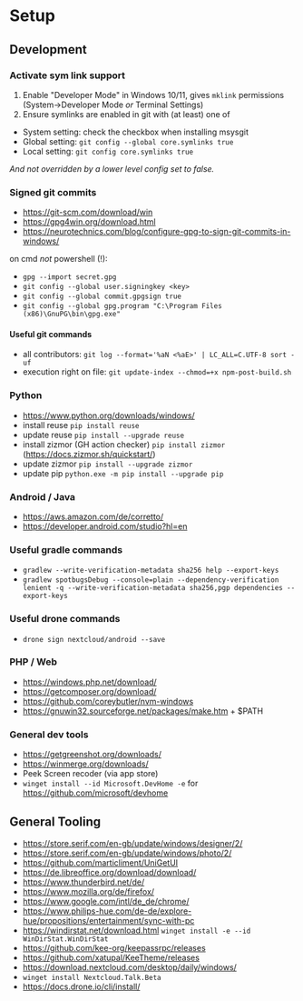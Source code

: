 # Setup

## Development

### Activate sym link support

1. Enable "Developer Mode" in Windows 10/11, gives `mklink` permissions (System->Developer Mode _or_ Terminal Settings)
2. Ensure symlinks are enabled in git with (at least) one of
  - System setting: check the checkbox when installing msysgit
  - Global setting: `git config --global core.symlinks true`
  - Local setting: `git config core.symlinks true`

*And not overridden by a lower level config set to false.*

### Signed git commits

- https://git-scm.com/download/win
- https://gpg4win.org/download.html
- https://neurotechnics.com/blog/configure-gpg-to-sign-git-commits-in-windows/

on cmd _not_ powershell (!):

- `gpg --import secret.gpg`
- `git config --global user.signingkey <key>`
- `git config --global commit.gpgsign true`
- `git config --global gpg.program "C:\Program Files (x86)\GnuPG\bin\gpg.exe"`

#### Useful git commands

- all contributors: `git log --format='%aN <%aE>' | LC_ALL=C.UTF-8 sort -uf`
- execution right on file: `git update-index --chmod=+x npm-post-build.sh`

### Python

- https://www.python.org/downloads/windows/
- install reuse `pip install reuse`
- update reuse `pip install --upgrade reuse`
- install zizmor (GH action checker) `pip install zizmor` (https://docs.zizmor.sh/quickstart/)
- update zizmor `pip install --upgrade zizmor`
- update pip `python.exe -m pip install --upgrade pip`

### Android / Java

- https://aws.amazon.com/de/corretto/
- https://developer.android.com/studio?hl=en

### Useful gradle commands

- `gradlew --write-verification-metadata sha256 help --export-keys`
- `gradlew spotbugsDebug --console=plain --dependency-verification lenient -q --write-verification-metadata sha256,pgp dependencies --export-keys`

### Useful drone commands

- `drone sign nextcloud/android --save`

### PHP / Web

- https://windows.php.net/download/
- https://getcomposer.org/download/
- https://github.com/coreybutler/nvm-windows
- https://gnuwin32.sourceforge.net/packages/make.htm + $PATH

### General dev tools

- https://getgreenshot.org/downloads/
- https://winmerge.org/downloads/
- Peek Screen recoder (via app store)
- `winget install --id Microsoft.DevHome -e` for https://github.com/microsoft/devhome

## General Tooling

- https://store.serif.com/en-gb/update/windows/designer/2/
- https://store.serif.com/en-gb/update/windows/photo/2/
- https://github.com/marticliment/UniGetUI
- https://de.libreoffice.org/download/download/
- https://www.thunderbird.net/de/
- https://www.mozilla.org/de/firefox/
- https://www.google.com/intl/de_de/chrome/
- https://www.philips-hue.com/de-de/explore-hue/propositions/entertainment/sync-with-pc
- https://windirstat.net/download.html `winget install -e --id WinDirStat.WinDirStat`
- https://github.com/kee-org/keepassrpc/releases
- https://github.com/xatupal/KeeTheme/releases
- https://download.nextcloud.com/desktop/daily/windows/
- `winget install Nextcloud.Talk.Beta`
- https://docs.drone.io/cli/install/
